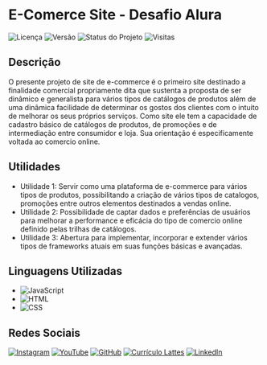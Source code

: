 # E-Comerce Site - Desafio Alura

![Licença](https://img.shields.io/github/license/usuario/repositorio)
![Versão](https://img.shields.io/github/v/release/usuario/repositorio)
![Status do Projeto](https://img.shields.io/badge/status-em%20andamento-yellow)
![Visitas](https://img.shields.io/github/visitors/usuario/repositorio)


## Descrição
O presente projeto de site de e-commerce é o primeiro site destinado a finalidade comercial propriamente dita que sustenta a proposta de ser dinâmico e generalista para vários tipos de catálogos de produtos além de uma dinâmica facilidade de determinar os gostos dos clientes com o intuito de melhorar os seus próprios serviços. Como site ele tem a capacidade de cadastro básico de catálogos de produtos, de promoções e de intermediação entre consumidor e loja. Sua orientação é especificamente voltada ao comercio online.


## Utilidades

- Utilidade 1: Servir como uma plataforma de e-commerce para vários tipos de produtos, possibilitando a criação de vários tipos de catalogos, promoções entre outros elementos destinados a vendas online.
- Utilidade 2: Possibilidade de captar dados e preferências de usuários para melhorar a performance e eficácia do tipo de comercio online definido pelas trilhas de catálogos.
- Utilidade 3: Abertura para implementar, incorporar e extender vários tipos de frameworks atuais em suas funções básicas e avançadas.


## Linguagens Utilizadas

- ![JavaScript](https://img.shields.io/badge/JavaScript-ES6-yellow)
- ![HTML](https://img.shields.io/badge/HTML-5-orange)
- ![CSS](https://img.shields.io/badge/CSS-3-blue)


## Redes Sociais

[![Instagram](https://img.shields.io/badge/Instagram-E4405F?style=for-the-badge&logo=instagram&logoColor=white)](https://www.instagram.com/seu_usuario)
[![YouTube](https://img.shields.io/badge/YouTube-FF0000?style=for-the-badge&logo=youtube&logoColor=white)](https://www.youtube.com/c/seu_canal)
[![GitHub](https://img.shields.io/badge/GitHub-181717?style=for-the-badge&logo=github&logoColor=white)](https://github.com/seu_usuario)
[![Currículo Lattes](https://img.shields.io/badge/Lattes-0072C6?style=for-the-badge&logo=academia&logoColor=white)](http://lattes.cnpq.br/seu_id)
[![LinkedIn](https://img.shields.io/badge/LinkedIn-0077B5?style=for-the-badge&logo=linkedin&logoColor=white)](https://www.linkedin.com/in/seu_usuario)
